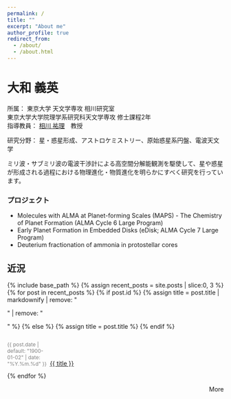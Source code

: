 ```yaml
---
permalink: /
title: ""
excerpt: "About me"
author_profile: true
redirect_from: 
  - /about/
  - /about.html
---
```


# 大和 義英
所属： 東京大学 天文学専攻 相川研究室<br>東京大学大学院理学系研究科天文学専攻 修士課程2年<br>指導教員： [相川 祐理](https://www.astron.s.u-tokyo.ac.jp/members/doa/aikawa_yuri/)　教授

研究分野： 星・惑星形成、アストロケミストリー、原始惑星系円盤、電波天文学

ミリ波・サブミリ波の電波干渉計による高空間分解能観測を駆使して、星や惑星が形成される過程における物理進化・物質進化を明らかにすべく研究を行っています。

### プロジェクト
- Molecules with ALMA at Planet-forming Scales (MAPS) - The Chemistry of Planet Formation (ALMA Cycle 6 Large Program)
- Early Planet Formation in Embedded Disks (eDisk; ALMA Cycle 7 Large Program)
- Deuterium fractionation of ammonia in protostellar cores

## 近況

{% include base_path %}
{% assign recent_posts = site.posts | slice:0, 3 %}
{% for post in recent_posts %}
  {% if post.id %}
    {% assign title = post.title | markdownify | remove: "<p>" | remove: "</p>" %}
  {% else %}
    {% assign title = post.title %}
  {% endif %}
  <div class="list__item">
    <span style="font-size: 85%; color: grey; display:inline-block; width:8em;"><p class="page__date"><time datetime="{{ post.date | date_to_xmlschema }}">{{ post.date | default: "1900-01-02" | date: "%Y.%m.%d" }}</time></p></span> <a href="{{ base_path }}{{ post.url }}" rel="permalink">{{ title }}</a>
  </div>
{% endfor %}

<p style="text-align:right" href="https://yyamato-as.github.io/website_jp/news/">More</p>

